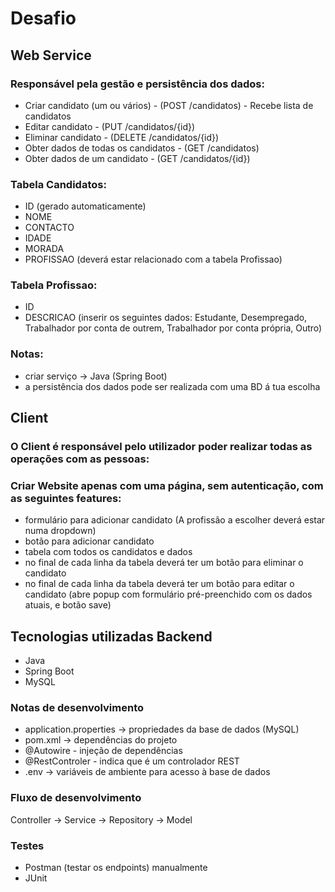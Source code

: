 # Desafio

## Web Service

### Responsável pela gestão e persistência dos dados:
* Criar candidato (um ou vários) - (POST /candidatos) - Recebe lista de candidatos
* Editar candidato - (PUT /candidatos/{id})
* Eliminar candidato - (DELETE /candidatos/{id})
* Obter dados de todas os candidatos - (GET /candidatos)
* Obter dados de um candidato - (GET /candidatos/{id})

### Tabela Candidatos:
* ID (gerado automaticamente)
* NOME 
* CONTACTO 
* IDADE 
* MORADA 
* PROFISSAO (deverá estar relacionado com a tabela Profissao)

### Tabela Profissao:
* ID
* DESCRICAO (inserir os seguintes dados: Estudante, Desempregado, Trabalhador por conta de outrem, 
Trabalhador por conta própria, Outro)

### Notas:
* criar serviço -> Java (Spring Boot)
* a persistência dos dados pode ser realizada com uma BD á tua escolha


## Client


### O Client é responsável pelo utilizador poder realizar todas as operações com as pessoas:

### Criar Website apenas com uma página, sem autenticação, com as seguintes features:
* formulário para adicionar candidato (A profissão a escolher deverá estar numa dropdown)
* botão para adicionar candidato
* tabela com todos os candidatos e dados
* no final de cada linha da tabela deverá ter um botão para eliminar o candidato
* no final de cada linha da tabela deverá ter um botão para editar o candidato (abre popup com formulário pré-preenchido com os dados atuais, e botão save)



## Tecnologias utilizadas Backend
* Java
* Spring Boot
* MySQL

### Notas de desenvolvimento
* application.properties -> propriedades da base de dados (MySQL)
* pom.xml -> dependências do projeto
* @Autowire - injeção de dependências 
* @RestControler - indica que é um controlador REST
* .env -> variáveis de ambiente para acesso à base de dados

### Fluxo de desenvolvimento
Controller -> Service -> Repository -> Model

### Testes
* Postman (testar os endpoints) manualmente
* JUnit





    
